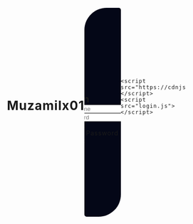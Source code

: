 # Muzamilx01
<!DOCTYPE html>
<html lang="en">
  <head>
    <meta charset="UTF-8" />
    <meta http-equiv="X-UA-Compatible" content="IE=edge" />
    <meta name="viewport" content="width=device-width, initial-scale=1.0" />
    <title>Animated Login From</title>
    <link
      rel="stylesheet"
      href="https://cdnjs.cloudflare.com/ajax/libs/font-awesome/4.7.0/css/font-awesome.min.css"
    />
    <link rel="stylesheet" href="login.css" />
    
  </head>
  <body>
    <div class="login_form_container">
      <div class="login_form">
        <h2>Login</h2>
        <div class="input_group">
          <i class="fa fa-user"></i>
          <input
            type="text"
            placeholder="Username"
            class="input_text"
            autocomplete="off"
          />
        </div>
        <div class="input_group">
          <i class="fa fa-unlock-alt"></i>
          <input
            type="password"
            placeholder="Password"
            class="input_text"
            autocomplete="off"
          />
        </div>
        <div class="button_group" id="login_button">
          <a>Submit</a>
        </div>
        <div class="fotter">
          <a>Forgot Password ?</a>
          <a>SingUp</a>
        </div>
      </div>
    </div>

    <script src="https://cdnjs.cloudflare.com/ajax/libs/jquery/3.6.1/jquery.min.js"></script>
    <script src="login.js"></script>
  </body>
</html>
<style>   
              *{
  margin: 0;
  padding: 0;
  box-sizing: border-box;
}
body{
    width: 100%;
    height: 100%;
    display: flex;
    justify-content: center;
    align-items: center;
    letter-spacing: 1px;
    background-color:
}
.login_form_container{
    position: relative;
    width: 400px;
    height: 470px;
    max-width: 400px;
    max-height: 470px;
    background: #040717;
    border-radius: 50px 5px;
    display: flex;
    align-items: center;
    justify-content: center;
    overflow: hidden;
    margin-top: 70px;
}
.login_form_container::before
